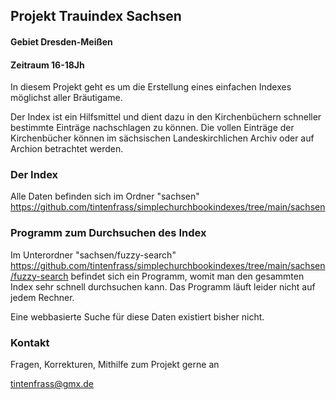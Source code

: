 ## Projekt Trauindex Sachsen
#### Gebiet Dresden-Meißen
#### Zeitraum 16-18Jh

In diesem Projekt geht es um die Erstellung eines einfachen Indexes möglichst aller Bräutigame.

Der Index ist ein Hilfsmittel und dient dazu in den Kirchenbüchern schneller bestimmte Einträge nachschlagen zu können.
Die vollen Einträge der Kirchenbücher können im sächsischen Landeskirchlichen Archiv oder auf Archion betrachtet werden.

### Der Index
Alle Daten befinden sich im Ordner "sachsen"
https://github.com/tintenfrass/simplechurchbookindexes/tree/main/sachsen

### Programm zum Durchsuchen des Index
Im Unterordner "sachsen/fuzzy-search"
https://github.com/tintenfrass/simplechurchbookindexes/tree/main/sachsen/fuzzy-search
befindet sich ein Programm, womit man den gesammten Index sehr schnell durchsuchen kann.
Das Programm läuft leider nicht auf jedem Rechner.

Eine webbasierte Suche für diese Daten existiert bisher nicht.

### Kontakt
Fragen, Korrekturen, Mithilfe zum Projekt gerne an

tintenfrass@gmx.de